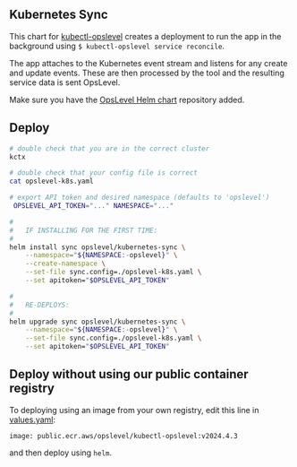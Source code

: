 Kubernetes Sync
---

This chart for [kubectl-opslevel](https://github.com/OpsLevel/kubectl-opslevel) creates a deployment
to run the app in the background using `$ kubectl-opslevel service reconcile`.

The app attaches to the Kubernetes event stream and listens for any create and update events.
These are then processed by the tool and the resulting service data is sent OpsLevel.

Make sure you have the [OpsLevel Helm chart](https://github.com/OpsLevel/helm-charts) repository added.

## Deploy

```bash
# double check that you are in the correct cluster
kctx

# double check that your config file is correct
cat opslevel-k8s.yaml

# export API token and desired namespace (defaults to 'opslevel')
 OPSLEVEL_API_TOKEN="..." NAMESPACE="..."

#
#   IF INSTALLING FOR THE FIRST TIME:
#
helm install sync opslevel/kubernetes-sync \
    --namespace="${NAMESPACE:-opslevel}" \
    --create-namespace \
    --set-file sync.config=./opslevel-k8s.yaml \
    --set apitoken="$OPSLEVEL_API_TOKEN"

#
#   RE-DEPLOYS:
#
helm upgrade sync opslevel/kubernetes-sync \
    --namespace="${NAMESPACE:-opslevel}" \
    --set-file sync.config=./opslevel-k8s.yaml \
    --set apitoken="$OPSLEVEL_API_TOKEN"
```

## Deploy without using our public container registry

To deploying using an image from your own registry, edit this line in [values.yaml](./values.yaml):

```
image: public.ecr.aws/opslevel/kubectl-opslevel:v2024.4.3
```

and then deploy using `helm`.
